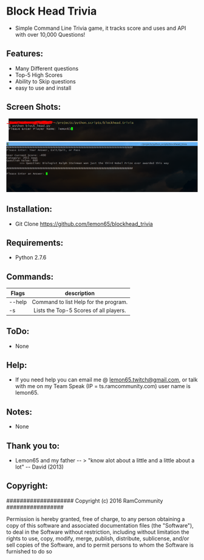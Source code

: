 
# Block Head Trivia
   * Simple Command Line Trivia game, it tracks score and uses and API with
     over 10,000 Questions!

## Features:
   * Many Different questions
   * Top-5 High Scores
   * Ability to Skip questions
   * easy to use and install

## Screen Shots:
   ![Alt text](https://github.com/lemon65/blockhead_trivia/blob/master/screen_shots/block_head_name.PNG?raw=true "Picking a Player Name")
   ![Alt text](https://github.com/lemon65/blockhead_trivia/blob/master/screen_shots/block_head_question.PNG?raw=true "Answer a Question")

## Installation:
   * Git Clone https://github.com/lemon65/blockhead_trivia

## Requirements:
   * Python 2.7.6

## Commands:
| Flags        | description |
| ------------- |:-------------:|
| --help| Command to list Help for the program. |
| -s| Lists the Top-5 Scores of all players. |

## ToDo:
  * None

## Help:
  * If you need help you can email me @ lemon65.twitch@gmail.com, or talk with me on my Team Speak
    (IP = ts.ramcommunity.com) user name is lemon65. 

## Notes:
  * None

## Thank you to:
  * Lemon65 and my father -- > "know alot about a little and a little about a lot" -- David (2013)

## Copyright:

#################### Copyright (c) 2016 RamCommunity #################

Permission is hereby granted, free of charge, to any person obtaining a copy of
this software and associated documentation files (the "Software"), to deal in
the Software without restriction, including without limitation the rights to
use, copy, modify, merge, publish, distribute, sublicense, and/or sell copies
of the Software, and to permit persons to whom the Software is furnished to do so
